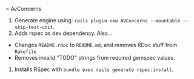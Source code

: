 = AvConcerns

1. Generate engine using: `rails plugin new AVConcerns --mountable --skip-test-unit`.
1. Adds rspec as dev dependency. Also...
  * Changes `README.rdoc` to `README.md`, and removes RDoc stuff from `Rakefile`
  * Removes invalid "TODO" strings from required gemspec values.
1. Installs RSpec with `bundle exec rails generate rspec:install`.

